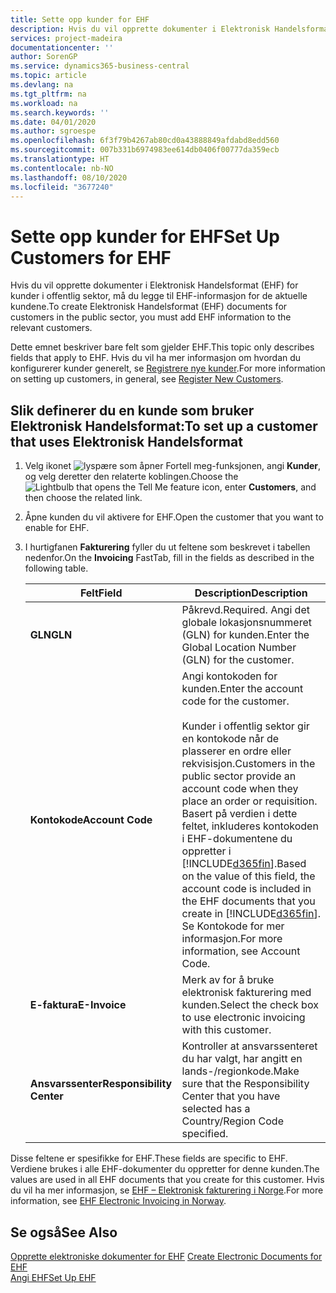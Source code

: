 ```yaml
---
title: Sette opp kunder for EHF
description: Hvis du vil opprette dokumenter i Elektronisk Handelsformat (EHF) for kunder i offentlig sektor, må du legge til EHF-informasjon for de aktuelle kundene.
services: project-madeira
documentationcenter: ''
author: SorenGP
ms.service: dynamics365-business-central
ms.topic: article
ms.devlang: na
ms.tgt_pltfrm: na
ms.workload: na
ms.search.keywords: ''
ms.date: 04/01/2020
ms.author: sgroespe
ms.openlocfilehash: 6f3f79b4267ab80cd0a43888849afdabd8edd560
ms.sourcegitcommit: 007b331b6974983ee614db0406f00777da359ecb
ms.translationtype: HT
ms.contentlocale: nb-NO
ms.lasthandoff: 08/10/2020
ms.locfileid: "3677240"
---
```

# <a name="set-up-customers-for-ehf"></a><span data-ttu-id="3986b-103">Sette opp kunder for EHF</span><span class="sxs-lookup"><span data-stu-id="3986b-103">Set Up Customers for EHF</span></span>
<span data-ttu-id="3986b-104">Hvis du vil opprette dokumenter i Elektronisk Handelsformat (EHF) for kunder i offentlig sektor, må du legge til EHF-informasjon for de aktuelle kundene.</span><span class="sxs-lookup"><span data-stu-id="3986b-104">To create Elektronisk Handelsformat (EHF) documents for customers in the public sector, you must add EHF information to the relevant customers.</span></span>  

<span data-ttu-id="3986b-105">Dette emnet beskriver bare felt som gjelder EHF.</span><span class="sxs-lookup"><span data-stu-id="3986b-105">This topic only describes fields that apply to EHF.</span></span> <span data-ttu-id="3986b-106">Hvis du vil ha mer informasjon om hvordan du konfigurerer kunder generelt, se [Registrere nye kunder](../../sales-how-register-new-customers.md).</span><span class="sxs-lookup"><span data-stu-id="3986b-106">For more information on setting up customers, in general, see [Register New Customers](../../sales-how-register-new-customers.md).</span></span>  

## <a name="to-set-up-a-customer-that-uses-elektronisk-handelsformat"></a><span data-ttu-id="3986b-107">Slik definerer du en kunde som bruker Elektronisk Handelsformat:</span><span class="sxs-lookup"><span data-stu-id="3986b-107">To set up a customer that uses Elektronisk Handelsformat</span></span>  

1.  <span data-ttu-id="3986b-108">Velg ikonet ![lyspære som åpner Fortell meg-funksjonen](../../media/ui-search/search_small.png "Fortell hva du vil gjøre"), angi **Kunder**, og velg deretter den relaterte koblingen.</span><span class="sxs-lookup"><span data-stu-id="3986b-108">Choose the ![Lightbulb that opens the Tell Me feature](../../media/ui-search/search_small.png "Tell me what you want to do") icon, enter **Customers**, and then choose the related link.</span></span>  
2.  <span data-ttu-id="3986b-109">Åpne kunden du vil aktivere for EHF.</span><span class="sxs-lookup"><span data-stu-id="3986b-109">Open the customer that you want to enable for EHF.</span></span>  
3.  <span data-ttu-id="3986b-110">I hurtigfanen **Fakturering** fyller du ut feltene som beskrevet i tabellen nedenfor.</span><span class="sxs-lookup"><span data-stu-id="3986b-110">On the **Invoicing** FastTab, fill in the fields as described in the following table.</span></span>  

    |<span data-ttu-id="3986b-111">Felt</span><span class="sxs-lookup"><span data-stu-id="3986b-111">Field</span></span>|<span data-ttu-id="3986b-112">Description</span><span class="sxs-lookup"><span data-stu-id="3986b-112">Description</span></span>|  
    |---------------------------------|---------------------------------------|  
    |<span data-ttu-id="3986b-113">**GLN**</span><span class="sxs-lookup"><span data-stu-id="3986b-113">**GLN**</span></span>|<span data-ttu-id="3986b-114">Påkrevd.</span><span class="sxs-lookup"><span data-stu-id="3986b-114">Required.</span></span> <span data-ttu-id="3986b-115">Angi det globale lokasjonsnummeret (GLN) for kunden.</span><span class="sxs-lookup"><span data-stu-id="3986b-115">Enter the Global Location Number (GLN) for the customer.</span></span>|  
    |<span data-ttu-id="3986b-116">**Kontokode**</span><span class="sxs-lookup"><span data-stu-id="3986b-116">**Account Code**</span></span>|<span data-ttu-id="3986b-117">Angi kontokoden for kunden.</span><span class="sxs-lookup"><span data-stu-id="3986b-117">Enter the account code for the customer.</span></span><br /><br /> <span data-ttu-id="3986b-118">Kunder i offentlig sektor gir en kontokode når de plasserer en ordre eller rekvisisjon.</span><span class="sxs-lookup"><span data-stu-id="3986b-118">Customers in the public sector provide an account code when they place an order or requisition.</span></span> <span data-ttu-id="3986b-119">Basert på verdien i dette feltet, inkluderes kontokoden i EHF-dokumentene du oppretter i [!INCLUDE[d365fin](../../includes/d365fin_md.md)].</span><span class="sxs-lookup"><span data-stu-id="3986b-119">Based on the value of this field, the account code is included in the EHF documents that you create in [!INCLUDE[d365fin](../../includes/d365fin_md.md)].</span></span> <span data-ttu-id="3986b-120">Se Kontokode for mer informasjon.</span><span class="sxs-lookup"><span data-stu-id="3986b-120">For more information, see Account Code.</span></span>|  
    |<span data-ttu-id="3986b-121">**E-faktura**</span><span class="sxs-lookup"><span data-stu-id="3986b-121">**E-Invoice**</span></span>|<span data-ttu-id="3986b-122">Merk av for å bruke elektronisk fakturering med kunden.</span><span class="sxs-lookup"><span data-stu-id="3986b-122">Select the check box to use electronic invoicing with this customer.</span></span>|  
    |<span data-ttu-id="3986b-123">**Ansvarssenter**</span><span class="sxs-lookup"><span data-stu-id="3986b-123">**Responsibility Center**</span></span>|<span data-ttu-id="3986b-124">Kontroller at ansvarssenteret du har valgt, har angitt en lands-/regionkode.</span><span class="sxs-lookup"><span data-stu-id="3986b-124">Make sure that the Responsibility Center that you have selected has a Country/Region Code specified.</span></span>|  

<span data-ttu-id="3986b-125">Disse feltene er spesifikke for EHF.</span><span class="sxs-lookup"><span data-stu-id="3986b-125">These fields are specific to EHF.</span></span> <span data-ttu-id="3986b-126">Verdiene brukes i alle EHF-dokumenter du oppretter for denne kunden.</span><span class="sxs-lookup"><span data-stu-id="3986b-126">The values are used in all EHF documents that you create for this customer.</span></span> <span data-ttu-id="3986b-127">Hvis du vil ha mer informasjon, se [EHF – Elektronisk fakturering i Norge](ehf-electronic-invoicing-in-norway.md).</span><span class="sxs-lookup"><span data-stu-id="3986b-127">For more information, see [EHF Electronic Invoicing in Norway](ehf-electronic-invoicing-in-norway.md).</span></span>  

## <a name="see-also"></a><span data-ttu-id="3986b-128">Se også</span><span class="sxs-lookup"><span data-stu-id="3986b-128">See Also</span></span>  
 <span data-ttu-id="3986b-129">[Opprette elektroniske dokumenter for EHF](how-to-create-electronic-documents-for-ehf.md) </span><span class="sxs-lookup"><span data-stu-id="3986b-129">[Create Electronic Documents for EHF](how-to-create-electronic-documents-for-ehf.md) </span></span>  
 [<span data-ttu-id="3986b-130">Angi EHF</span><span class="sxs-lookup"><span data-stu-id="3986b-130">Set Up EHF</span></span>](how-to-set-up-ehf.md)
